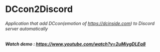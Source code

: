 # DCcon2Discord

###### Application that add DCcon(emotion of https://dcinside.com) to Discord server automatically

##### Watch demo : https://www.youtube.com/watch?v=2uMiygDLEq8
